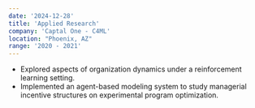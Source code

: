 ```yaml
---
date: '2024-12-28'
title: 'Applied Research'
company: 'Captal One - C4ML'
location: "Phoenix, AZ"
range: '2020 - 2021'
---
```


- Explored aspects of organization dynamics under a reinforcement learning setting. 
- Implemented an agent-based modeling system to study managerial incentive structures on experimental program optimization.
